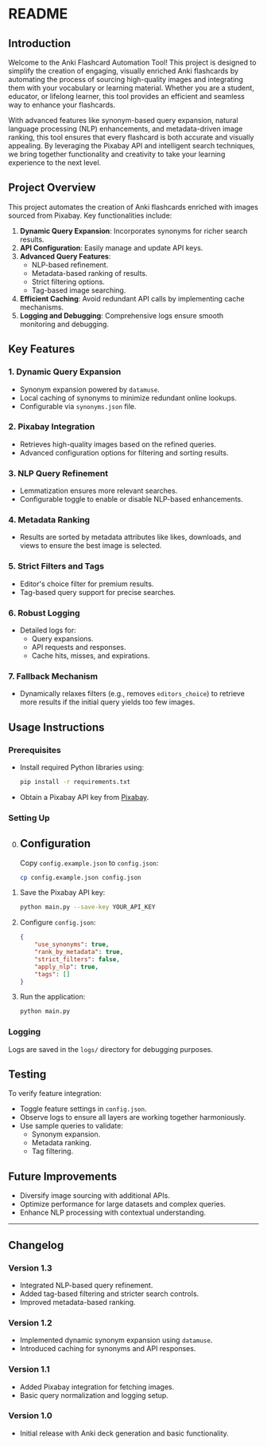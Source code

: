 # README

## Introduction
Welcome to the Anki Flashcard Automation Tool! This project is designed to simplify the creation of engaging, visually enriched Anki flashcards by automating the process of sourcing high-quality images and integrating them with your vocabulary or learning material. Whether you are a student, educator, or lifelong learner, this tool provides an efficient and seamless way to enhance your flashcards.

With advanced features like synonym-based query expansion, natural language processing (NLP) enhancements, and metadata-driven image ranking, this tool ensures that every flashcard is both accurate and visually appealing. By leveraging the Pixabay API and intelligent search techniques, we bring together functionality and creativity to take your learning experience to the next level.

## Project Overview
This project automates the creation of Anki flashcards enriched with images sourced from Pixabay. Key functionalities include:

1. **Dynamic Query Expansion**: Incorporates synonyms for richer search results.
2. **API Configuration**: Easily manage and update API keys.
3. **Advanced Query Features**:
    - NLP-based refinement.
    - Metadata-based ranking of results.
    - Strict filtering options.
    - Tag-based image searching.
4. **Efficient Caching**: Avoid redundant API calls by implementing cache mechanisms.
5. **Logging and Debugging**: Comprehensive logs ensure smooth monitoring and debugging.

## Key Features

### 1. Dynamic Query Expansion
- Synonym expansion powered by `datamuse`.
- Local caching of synonyms to minimize redundant online lookups.
- Configurable via `synonyms.json` file.

### 2. Pixabay Integration
- Retrieves high-quality images based on the refined queries.
- Advanced configuration options for filtering and sorting results.

### 3. NLP Query Refinement
- Lemmatization ensures more relevant searches.
- Configurable toggle to enable or disable NLP-based enhancements.

### 4. Metadata Ranking
- Results are sorted by metadata attributes like likes, downloads, and views to ensure the best image is selected.

### 5. Strict Filters and Tags
- Editor's choice filter for premium results.
- Tag-based query support for precise searches.

### 6. Robust Logging
- Detailed logs for:
  - Query expansions.
  - API requests and responses.
  - Cache hits, misses, and expirations.

### 7. Fallback Mechanism
- Dynamically relaxes filters (e.g., removes `editors_choice`) to retrieve more results if the initial query yields too few images.

## Usage Instructions

### Prerequisites
- Install required Python libraries using:
  ```bash
  pip install -r requirements.txt
  ```
- Obtain a Pixabay API key from [Pixabay](https://pixabay.com/api/docs/).

### Setting Up
0. ## Configuration
    Copy `config.example.json` to `config.json`:
   ```bash
   cp config.example.json config.json

1. Save the Pixabay API key:
   ```bash
   python main.py --save-key YOUR_API_KEY
   ```
2. Configure `config.json`:
   ```json
   {
       "use_synonyms": true,
       "rank_by_metadata": true,
       "strict_filters": false,
       "apply_nlp": true,
       "tags": []
   }
   ```
3. Run the application:
   ```bash
   python main.py
   ```

### Logging
Logs are saved in the `logs/` directory for debugging purposes.

## Testing
To verify feature integration:
- Toggle feature settings in `config.json`.
- Observe logs to ensure all layers are working together harmoniously.
- Use sample queries to validate:
  - Synonym expansion.
  - Metadata ranking.
  - Tag filtering.

## Future Improvements
- Diversify image sourcing with additional APIs.
- Optimize performance for large datasets and complex queries.
- Enhance NLP processing with contextual understanding.

---

## Changelog

### Version 1.3
- Integrated NLP-based query refinement.
- Added tag-based filtering and stricter search controls.
- Improved metadata-based ranking.

### Version 1.2
- Implemented dynamic synonym expansion using `datamuse`.
- Introduced caching for synonyms and API responses.

### Version 1.1
- Added Pixabay integration for fetching images.
- Basic query normalization and logging setup.

### Version 1.0
- Initial release with Anki deck generation and basic functionality.
